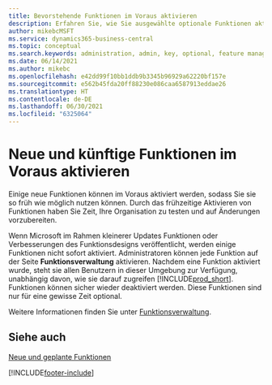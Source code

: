 ```yaml
---
title: Bevorstehende Funktionen im Voraus aktivieren
description: Erfahren Sie, wie Sie ausgewählte optionale Funktionen aktivieren, bevor sie obligatorisch werden.
author: mikebcMSFT
ms.service: dynamics365-business-central
ms.topic: conceptual
ms.search.keywords: administration, admin, key, optional, feature management, early access, preview
ms.date: 06/14/2021
ms.author: mikebc
ms.openlocfilehash: e42dd99f10bb1ddb9b3345b96929a62220bf157e
ms.sourcegitcommit: e562b45fda20ff88230e086caa6587913eddae26
ms.translationtype: HT
ms.contentlocale: de-DE
ms.lasthandoff: 06/30/2021
ms.locfileid: "6325064"
---
```

# <a name="enabling-new-and-upcoming-features-ahead-of-time"></a>Neue und künftige Funktionen im Voraus aktivieren

Einige neue Funktionen können im Voraus aktiviert werden, sodass Sie sie so früh wie möglich nutzen können. Durch das frühzeitige Aktivieren von Funktionen haben Sie Zeit, Ihre Organisation zu testen und auf Änderungen vorzubereiten.

Wenn Microsoft im Rahmen kleinerer Updates Funktionen oder Verbesserungen des Funktionsdesigns veröffentlicht, werden einige Funktionen nicht sofort aktiviert. Administratoren können jede Funktion auf der Seite **Funktionsverwaltung** aktivieren. Nachdem eine Funktion aktiviert wurde, steht sie allen Benutzern in dieser Umgebung zur Verfügung, unabhängig davon, wie sie darauf zugreifen [!INCLUDE[prod_short](includes/prod_short.md)]. Funktionen können sicher wieder deaktiviert werden. Diese Funktionen sind nur für eine gewisse Zeit optional.

Weitere Informationen finden Sie unter [Funktionsverwaltung](/dynamics365/business-central/dev-itpro/administration/feature-management).  

## <a name="see-also"></a>Siehe auch

[Neue und geplante Funktionen](/dynamics365-release-plan/2021wave1/)  


[!INCLUDE[footer-include](includes/footer-banner.md)]